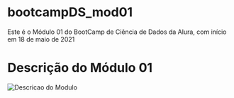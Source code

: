 # bootcampDS_mod01

Este é o Módulo 01 do BootCamp de Ciência de Dados da Alura, com início em 18 de maio de 2021

# Descrição do Módulo 01
![Descricao do Modulo]()
